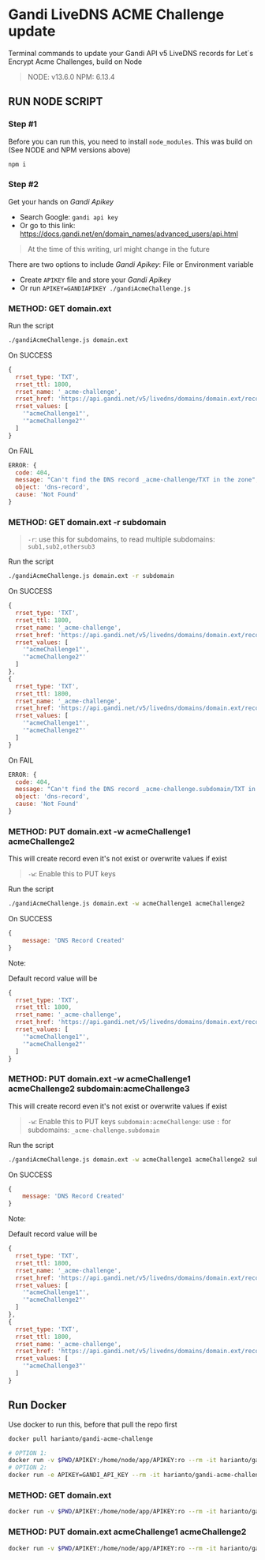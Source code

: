 # Gandi LiveDNS ACME Challenge update

Terminal commands to update your Gandi API v5 LiveDNS records for Let´s Encrypt Acme Challenges, build on Node

> NODE: v13.6.0
> NPM: 6.13.4

## RUN NODE SCRIPT

### Step #1

Before you can run this, you need to install `node_modules`.
This was build on (See NODE and NPM versions above)

```bash
npm i
```

### Step #2

Get your hands on _Gandi Apikey_

- Search Google: `gandi api key`
- Or go to this link: https://docs.gandi.net/en/domain_names/advanced_users/api.html

> At the time of this writing, url might change in the future

There are two options to include _Gandi Apikey_: File or Environment variable

- Create `APIKEY` file and store your _Gandi Apikey_
- Or run `APIKEY=GANDIAPIKEY ./gandiAcmeChallenge.js`

### METHOD: GET domain.ext

Run the script

```bash
./gandiAcmeChallenge.js domain.ext
```

On SUCCESS

```js
{
  rrset_type: 'TXT',
  rrset_ttl: 1800,
  rrset_name: '_acme-challenge',
  rrset_href: 'https://api.gandi.net/v5/livedns/domains/domain.ext/records/_acme-challenge/TXT',
  rrset_values: [
    '"acmeChallenge1"',
    '"acmeChallenge2"'
  ]
}
```

On FAIL

```js
ERROR: {
  code: 404,
  message: "Can't find the DNS record _acme-challenge/TXT in the zone",
  object: 'dns-record',
  cause: 'Not Found'
}
```

### METHOD: GET domain.ext -r subdomain

> `-r`: use this for subdomains, to read multiple subdomains: `sub1,sub2,othersub3`

Run the script

```bash
./gandiAcmeChallenge.js domain.ext -r subdomain
```

On SUCCESS

```js
{
  rrset_type: 'TXT',
  rrset_ttl: 1800,
  rrset_name: '_acme-challenge',
  rrset_href: 'https://api.gandi.net/v5/livedns/domains/domain.ext/records/_acme-challenge/TXT',
  rrset_values: [
    '"acmeChallenge1"',
    '"acmeChallenge2"'
  ]
},
{
  rrset_type: 'TXT',
  rrset_ttl: 1800,
  rrset_name: '_acme-challenge',
  rrset_href: 'https://api.gandi.net/v5/livedns/domains/domain.ext/records/_acme-challenge.subdomain/TXT',
  rrset_values: [
    '"acmeChallenge1"',
    '"acmeChallenge2"'
  ]
}
```

On FAIL

```js
ERROR: {
  code: 404,
  message: "Can't find the DNS record _acme-challenge.subdomain/TXT in the zone",
  object: 'dns-record',
  cause: 'Not Found'
}
```

### METHOD: PUT domain.ext -w acmeChallenge1 acmeChallenge2

This will create record even it's not exist or overwrite values if exist
> `-w`: Enable this to PUT keys

Run the script

```bash
./gandiAcmeChallenge.js domain.ext -w acmeChallenge1 acmeChallenge2
```

On SUCCESS

```js
{
	message: 'DNS Record Created'
}
```

Note:

Default record value will be

```js
{
  rrset_type: 'TXT',
  rrset_ttl: 1800,
  rrset_name: '_acme-challenge',
  rrset_href: 'https://api.gandi.net/v5/livedns/domains/domain.ext/records/_acme-challenge/TXT',
  rrset_values: [
    '"acmeChallenge1"',
    '"acmeChallenge2"'
  ]
}
```

### METHOD: PUT domain.ext -w acmeChallenge1 acmeChallenge2 subdomain:acmeChallenge3

This will create record even it's not exist or overwrite values if exist
> `-w`: Enable this to PUT keys
> `subdomain:acmeChallenge`: use `:` for subdomains: `_acme-challenge.subdomain`

Run the script

```bash
./gandiAcmeChallenge.js domain.ext -w acmeChallenge1 acmeChallenge2 subdomain:acmeChallenge3
```

On SUCCESS

```js
{
	message: 'DNS Record Created'
}
```

Note:

Default record value will be

```js
{
  rrset_type: 'TXT',
  rrset_ttl: 1800,
  rrset_name: '_acme-challenge',
  rrset_href: 'https://api.gandi.net/v5/livedns/domains/domain.ext/records/_acme-challenge/TXT',
  rrset_values: [
    '"acmeChallenge1"',
    '"acmeChallenge2"'
  ]
},
{
  rrset_type: 'TXT',
  rrset_ttl: 1800,
  rrset_name: '_acme-challenge',
  rrset_href: 'https://api.gandi.net/v5/livedns/domains/domain.ext/records/_acme-challenge.subdomain/TXT',
  rrset_values: [
    '"acmeChallenge3"'
  ]
}
```

## Run Docker

Use docker to run this, before that pull the repo first

```bash
docker pull harianto/gandi-acme-challenge
```

```bash
# OPTION 1:
docker run -v $PWD/APIKEY:/home/node/app/APIKEY:ro --rm -it harianto/gandi-acme-challenge
# OPTION 2:
docker run -e APIKEY=GANDI_API_KEY --rm -it harianto/gandi-acme-challenge
```

### METHOD: GET domain.ext

```bash
docker run -v $PWD/APIKEY:/home/node/app/APIKEY:ro --rm -it harianto/gandi-acme-challenge domain.ext
```

### METHOD: PUT domain.ext acmeChallenge1 acmeChallenge2

```bash
docker run -v $PWD/APIKEY:/home/node/app/APIKEY:ro --rm -it harianto/gandi-acme-challenge domain.ext acmeChallenge1 acmeChallenge2
```
